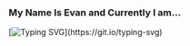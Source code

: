 ### My Name Is Evan and Currently I am...

[![Typing SVG](https://readme-typing-svg.demolab.com/?lines=Wishing+You+A+Happy+2024!;Taking+A+Break+From+Social+Media;Living+In+Vancouver,+BC;Working+With+Lighthouse+Labs;Playing+and+Writing+New+Music;Loving+Obsidian;Taking+Forestry;Open+To+Connect+-+Say+Hi!)](https://git.io/typing-svg)


<!--
**evanquirk/evanquirk** is a ✨ _special_ ✨ repository because its `README.md` (this file) appears on your GitHub profile.

Here are some ideas to get you started:

- 🔭 I’m currently working on ...
- 🌱 I’m currently learning ...
- 👯 I’m looking to collaborate on ...
- 🤔 I’m looking for help with ...
- 💬 Ask me about ...
- 📫 How to reach me: ...
- 😄 Pronouns: ...
- ⚡ Fun fact: ...
-->
